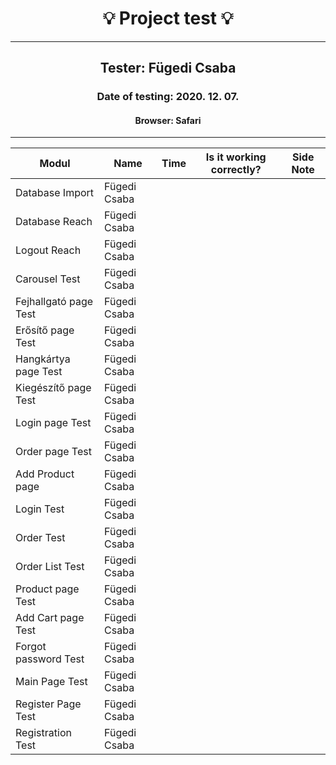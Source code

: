 <h1 align= "center">💡️ Project test 💡️</h1>
<hr>
<h2 align= "center"> Tester: Fügedi Csaba </h2>
<h3 align= "center"> Date of testing: 2020. 12. 07. </h3>
<h4 align= "center"> Browser: Safari  </h3>
<hr>

| Modul | Name | Time | Is it working correctly? | Side Note |
|-------|------|------|--------------------------|-----------|
| Database Import| Fügedi Csaba | | | |
| Database Reach| Fügedi Csaba | | | |
| Logout Reach | Fügedi Csaba | | | |
| Carousel Test | Fügedi Csaba | | | |
| Fejhallgató page Test | Fügedi Csaba | | | |
| Erősítő page Test | Fügedi Csaba | | | |
| Hangkártya page Test | Fügedi Csaba | | | |
| Kiegészítő page Test | Fügedi Csaba | | | |
| Login page Test | Fügedi Csaba | | | |
| Order page Test | Fügedi Csaba | | | |
| Add Product page | Fügedi Csaba | | | |
| Login Test | Fügedi Csaba | | | |
| Order Test | Fügedi Csaba | | | |
| Order List Test | Fügedi Csaba | | | |
| Product page Test | Fügedi Csaba | | | |
| Add Cart page Test | Fügedi Csaba | | | |
| Forgot password Test | Fügedi Csaba | | | |
| Main Page Test | Fügedi Csaba | | | |
| Register Page Test | Fügedi Csaba | | | |
| Registration Test | Fügedi Csaba | | | |


